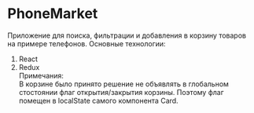 # PhoneMarket
Приложение для поиска, фильтрации и добавления в корзину товаров на примере телефонов.
Основные технологии: 
1) React
2) Redux 
<br>Примечания:
<br>В корзине было принято решение не объявлять в глобальном стостоянии флаг открытия/закрытия корзины. Поэтому флаг помещен в localState 
самого компонента Card.

